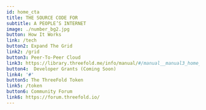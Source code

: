 ```yaml
---
id: home_cta
title: THE SOURCE CODE FOR 
subtitle: A PEOPLE’S INTERNET
image: ./number_bg2.jpg
button: How It Works
link: /tech
button2: Expand The Grid
link2: /grid
button3: Peer-To-Peer Cloud
link3: https://library.threefold.me/info/manual/#/manual__manual3_home_new
button4:  Developer Grants (Coming Soon)
link4: '#'
button5: The ThreeFold Token
link5: /token
button6: Community Forum
link6: https://forum.threefold.io/
---
```


